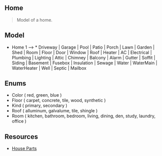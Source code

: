 Home
----
>Model of a home.

Model
-----
* Home 1 --> * Driveway | Garage | Pool | Patio | Porch | Lawn | Garden | Shed | Room | Floor |
               Door | Window | Roof | Heater | AC | Electrical | Plumbing | Lighting | Attic |
               Chimney | Balcony | Alarm | Gutter | Soffit | Siding | Basement | Fusebox | Insulation |
               Sewage | Water | WaterMain | WaterHeater | Well | Septic | Mailbox

Enums
-----
* Color ( red, green, blue )
* Floor ( carpet, concrete, tile, wood, synthetic )
* Kind ( primary, secondary )
* Roof ( alluminum, galvalume, tile, shingle )
* Room ( kitchen, bathroom, bedroom, living, dining, den, study, laundry, office )

Resources
---------
* [House Parts](https://www.hippo.com/learn-center/parts-of-a-house)